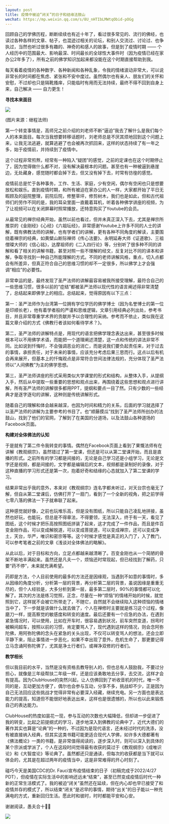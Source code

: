 ```yaml
---
layout: post
title: 疫情中被迫“闭关”的日子和结缘法鼓山
wechat: https://mp.weixin.qq.com/s/8U_nHTIbLMWtqObid-pOGg
---
```


回顾自己的学佛历程，断断续续也有近十年了，看过很多常见的、流行的佛经，也读过各种各样的文章、帖子，也混迹过相关的论坛，和别人交流过、讨论过、也争执过，当然也听过很多有趣的、神奇的和感人的故事，但是到了疫情时期 —— 个人经历中的范围最大、影响最深、时间最长的全球性大事件时（因为疫情已经在家办公2年多了），所有之前的佛学知识加起来都没能在这个时期直接帮助到我。

每天看着疫情的各种数字、各种新闻和各种乱象，令我的情绪波动非常大，可以说非常长的时间都在焦虑、紧张和不安中度过。虽然偶尔也有亲人、朋友们的关怀和安慰，不过却也只是隔靴搔痒，只能临时有用而无法持续，最终不得不回到自身上来，自己解决 —— 自力更生！

**寻找本来面目**

![](../images/2022-05-08-16-23-14.png)

(图片来源：继程法师)

第一个转变事情是，高师兄之前介绍的刘老师不断“逼迫”我去了解什么是我们每个人的本来面目。每次当我想要转移话题时，刘老师总是不厌其烦地回到这个问题上来，让我无法逃避，就算逃避了也会被再次抓回来，这样的状态持续了有一年之多，始于疫情前，并持续到了疫情中。

这个过程非常煎熬，经常有一种陷入“疑团”的感觉，之前的定课也在这个时期停止了，因为觉得做什么都不对，没有解决最根本的问题。甚至也有一种被逼到悬崖边，无处藏身，感觉随时都会掉下去，但又没有掉下去，时常有彷徨的感觉。

疫情前总是忙于各种事务，工作、生活、家庭，少有空闲，偶尔有空闲也只是想要放松和娱乐。直到疫情时期，和所有被迫在家办公的人一样，大家都开始了平日无暇顾及的庭院整理，前院后院，修整草坪，修剪树木，我们也是如此，但和古代祖师们的劳作不同的是，我的耳朵里面一直戴着耳机，听着各种佛学讲座的视频，为了让视频可以在关闭屏幕时照常播放，还特意购买了Youtube的会员。

从最常见的禅宗经典开始，虽然以前也看过，但并未真正深入下去，尤其是禅宗所推崇的《金刚经》《心经》《六祖坛经》，非常感谢Youtube上许多不同的人士的讲解，既有佛教法师的讲解，也有学者们的讲解，更有各种不同角度的解读，主要围绕着禅宗的经典，如黄檗山断际禅师《传心法要》、永明延寿大师《证道歌》、三祖僧璨大师的《信心铭》，达摩祖师的《二入四行论》等，分别听了很多种不同的讲解和看了相关的讲解书籍，甚至对照一些不理解的经文，反复对比不同的译本和讲解，争取寻找到一种自己所能理解的方式。不同的老师讲解风格，重点，切入点都会有所差异，但真正符合自己的思维习惯的却不一定很多，所以佛学上才会强调“相应”的必要性。

非常幸运的是，最终发现了圣严法师的讲解最容易被我所接受理解，最符合自己的一些思维习惯，很多以前的“症结”都被圣严法师以现代性的语言阐述得非常清楚了，总结起来即佛学上的相应。总结起来，觉得原因有以下三点：

第一：圣严法师作为台湾第一位拥有学位学历的佛学博士（因为名誉博士的第一位是印顺长老），他有着学者般的严谨和思维逻辑，文章引用经典必列出处，参考书目，并且非常尊重学术界的贡献并予以合理性的采纳。参考而不依止，类似我在这篇文章介绍的方式《佛教行者该如何看待学术？》。

第二，圣严法师的讲解特点是，用现代的语言把佛学理念表达出来，甚至很多时候根本可以不用佛学术语，而能把一个道理阐述清楚，这一点和传统的讲法非常不同。比如说到忏悔时，不会强调恶业的消亡，而是说我们要负起责任来，对于过去的事情，承担责任，对于未来的事情，应该充分考虑后果三思而行。这点以后有机会再来展开，但基本上的忏悔观点是非常符合世间法律法规的，充分体现了圣严法师以“人间佛教”为主的佛学思想。

第三，圣严法师讲座的形式采用类似大学课堂的形式和结构，从整体入手，从提纲入手，然后从中提取一些重要的思想和观点出来，再围绕着这些思想和观点进行讲解，所有圣严法师的讲解很多都用PPT，提纲和要点一目了然。只有少数的一些经典才是逐字逐句的讲解，这种则是传统讲解形式。

随着自己的理解和体会越来越深，也因为时间和精力的关系，后面的学习就选择了以圣严法师的讲解为主要参考的书目了。也“顺藤摸瓜”找到了圣严法师所创办的法鼓山，找到了他们的官网，了解到了在美国的分道场，以及法鼓山各种道场的Facebook页面。

**构建对全体佛法的认知**

于是就有了第二件令我转变的事情。偶然在Facebook页面上看到了果慨法师有在讲解《教观纲宗》，虽然错过了第一堂课，但还是可以从第二堂课开始，而且是直播的形式。之前所有的学习都是间接的，无论是自己学习还是小组学习，无论是文字还是视频，都是间接的，文字都是编辑后的文本，视频都是录制好的录像，对于这种直播的学习形式还是第一次，抱着好奇和结缘的心态就加入了第二堂课的学习。

结果非常出乎我的意外，本来对《教观纲宗》连名字都未听过，对天台宗也毫无了解，但自从第二堂课后，仿佛打开了一扇门，看到了一个全新的视角，把之前学得七零八落的佛法一下子就串联了起来。

这种感觉就好像，之前也玩堆乐高，但是没有图纸，所以只能自己凌乱地拼接，虽然也好玩，也能玩，但总是不得章法，不得要领，无法深入，终于有一天，看见了图纸，这个时候才把乐高按照图纸拼装了起来，这才完成了一件作品，而且是件百变金刚作品，可以变成解脱道，可以变成菩提道，可以变成禅宗，还可以变成净土，天台，华严，唯识和密宗等等。这个时候才感觉是真正的入门了，入了教门，可以参考笔者之前的文章《浅谈对全体佛法的略解》。

从此以后，对于目标和方向，立足点都越来越清晰了。百变金刚也从一个简陋的骨架不断地丰满起来。虽然还是凡夫一个，烦恼还时常现起，但已经找到了解药，只要“药不停”，未来就充满希望。

药即是方法，个人目前使用的最多的方法还是因缘观，当遇到不如意的事情时，多从因缘的角度分析，分析第一层的背景，再分析第二层的背景，虽说因缘是重重无尽的，但个人经验是，大多分析到第一层，最多第二层时，90%的事情都可以化解了。其次的方法是练习觉照，正念，尽量在一种“烦恼”的情绪开始的时候，就觉照到它，这样就不会被它所带走了，不随它，自然就不会继续陷入这种烦恼的情绪当中了，下一步就是该做什么就去做了，个人在禅修时主要就是练习这个过程，像磨刀一样，提高察觉的敏感度和转变的速度。最后还要有一个应急的办法，在遇到紧急情况时，可以使用，比如在开车时，很容易遇到状况，前车突然变道，拐弯时被瞬间超车，按照以前的习惯，肯定要骂人了，现代遇到这样的情况，则会念阿弥陀佛，用阿弥陀佛的念头在紧急的关头出现，不仅可以转变骂人的想法，还会立即平静下来，阻止事情进一步恶化，如果不幸出现了意外，危机生命了，那更要记得立马念诵阿弥陀佛了，尤其是净土行者们，或禅净双修的行者们。

**教学相长**

但以我目前的水平，当然是没有资格去教导别人的，但也总有人鼓励我，不要过分担心，就像是三年级帮扶二年级一样，还是应该勇敢地去分享，去交流，这样才会有提高。因为ClubHouse的突然兴起，让人仿佛回到了听收音机的时代，唯一不同的是，互动更加方便了，偶尔也会参与互动，分享不多，挑战却不少，正是因为自己无法回应这些挑战才觉得非常有必要深入经藏，继续充电。另一方面也是表达能力的提高，知道但不能很好地表达出来，这样也是很遗憾的，所以也以此来锻炼自己的表达能力。

ClubHouse的热度如昙花一现，参与互动的次数也大幅降低，但却进一步促进了我的转变，比起之前提纲式的学习，逐步地深入到佛教的论典中了，近代大德们的著作其实也算是“论典”的一种的，不过因为是现代语言，还未经过时代的洗涤，没有被直接纳入经典，但其实这类书籍可能更适合现代人学佛，如许多大德都著有《佛法概论》一类的书籍，是非常值得阅读的，逐步深入时，则可以深入到具体的某个宗派或学派了，个人在这段时间觉得最有收获的莫过于《教观纲宗》《成唯识论》和《大智度论》等论典了。虽然都还只是通读，但每次的收获都是当下就可以体会的，尤其是在超过两年的疫情当中，这是非常难得的开心时刻了。

碰巧今天是美国CDC的Dr. Fauci宣布疫情结束的日子（初稿完成于2022/4/27 PDT），但疫情在实际生活中的影响还远未“结束”，甚至已然变成疫情后时代一种新的正常生活模式了。我的被迫“闭关”虽然还在延续，但在内心却也早已接受了和疫情并存的模式了，所以结束“闭关”是迟早的事情，期待“出关”的日子能以一种充满电的方式，重新回归生活。愿此时和彼时，时时都能平安和心安。

谢谢阅读，愚夫合十🙏🏻

![](../images/2022-05-08-16-23-32.png)
